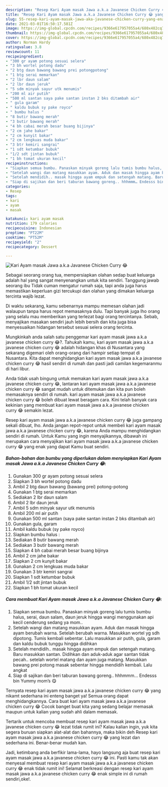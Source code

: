 ```yaml
---
description: "Resep Kari Ayam masak Jawa a.k.a Javanese Chicken Curry 😂 yang enak Untuk Jualan"
title: "Resep Kari Ayam masak Jawa a.k.a Javanese Chicken Curry 😂 yang enak Untuk Jualan"
slug: 55-resep-kari-ayam-masak-jawa-aka-javanese-chicken-curry-yang-enak-untuk-jualan
date: 2021-03-01T16:50:17.581Z
image: https://img-global.cpcdn.com/recipes/9366e617957055a4/680x482cq70/kari-ayam-masak-jawa-aka-javanese-chicken-curry-😂-foto-resep-utama.jpg
thumbnail: https://img-global.cpcdn.com/recipes/9366e617957055a4/680x482cq70/kari-ayam-masak-jawa-aka-javanese-chicken-curry-😂-foto-resep-utama.jpg
cover: https://img-global.cpcdn.com/recipes/9366e617957055a4/680x482cq70/kari-ayam-masak-jawa-aka-javanese-chicken-curry-😂-foto-resep-utama.jpg
author: Norman Hardy
ratingvalue: 3.8
reviewcount: 11
recipeingredient:
- "300 gr ayam potong sesuai selera"
- "3 bh wortel potong dadu"
- "2 btg daun bawang bawang prei potongpotong"
- "1 btg serai memarkan"
- "2 lbr daun salam"
- "2 lbr daun jeruk"
- "5 sdm minyak sayur utk menumis"
- "200 ml air putih"
- "500 ml santan saya pake santan instan 2 bks ditambah air"
- " gula garam"
- " kaldu bubuk sy pake royco"
- " bumbu halus "
- "8 butir bawang merah"
- "3 butir bawang merah"
- "4 bh cabai merah besar buang bijinya"
- "2 cm jahe bakar"
- "2 cm kunyit bakar"
- "2 cm lengkuas muda bakar"
- "3 btr kemiri sangrai"
- "1 sdt ketumbar bubuk"
- "1/2 sdt jintan bubuk"
- "1 bh tomat ukuran kecil"
recipeinstructions:
- "Siapkan semua bumbu. Panaskan minyak goreng lalu tumis bumbu halus, serai, daun salam, daun jeruk hingga wangi menggunakan api kecil cenderung sedang ya mom.."
- "Setelah wangi dan matang masukkan ayam. Aduk dan masak hingga ayam berubah warna. Setelah berubah warna. Masukkan wortel yg sdh dipotong. Tumis kembali sebentar. Lalu masukkan air putih, gula, garam dan kaldu bubuk tunggu hingga didihkan"
- "Setelah mendidih.. masak hingga ayam empuk dan setengah matang. Baru masukkan santan. Didihkan dan aduk-aduk agar santan tidak pecah.. setelah wortel matang dan ayam juga matang. Masukkan bawang prei potong masak sebentar hingga mendidih kembali. Lalu angkat"
- "Siap di sajikan dan beri taburan bawang goreng.. hhhmmm… Endesss bin Yummy mom’s 😋"
categories:
- Resep
tags:
- kari
- ayam
- masak

katakunci: kari ayam masak 
nutrition: 179 calories
recipecuisine: Indonesian
preptime: "PT22M"
cooktime: "PT52M"
recipeyield: "2"
recipecategory: Dessert

---
```



![Kari Ayam masak Jawa a.k.a Javanese Chicken Curry 😂](https://img-global.cpcdn.com/recipes/9366e617957055a4/680x482cq70/kari-ayam-masak-jawa-aka-javanese-chicken-curry-😂-foto-resep-utama.jpg)

Sebagai seorang orang tua, mempersiapkan olahan sedap buat keluarga adalah hal yang sangat menyenangkan untuk kita sendiri. Tanggung jawab seorang ibu Tidak cuman mengatur rumah saja, tapi anda juga harus memastikan keperluan gizi tercukupi dan olahan yang dimakan keluarga tercinta wajib lezat.

Di waktu  sekarang, kamu sebenarnya mampu memesan olahan jadi walaupun tanpa harus repot memasaknya dulu. Tapi banyak juga lho orang yang selalu mau memberikan yang terlezat bagi orang tercintanya. Sebab, menyajikan masakan sendiri jauh lebih bersih dan kita juga bisa menyesuaikan hidangan tersebut sesuai selera orang tercinta. 



Mungkinkah anda salah satu penggemar kari ayam masak jawa a.k.a javanese chicken curry 😂?. Tahukah kamu, kari ayam masak jawa a.k.a javanese chicken curry 😂 adalah hidangan khas di Nusantara yang sekarang digemari oleh orang-orang dari hampir setiap tempat di Nusantara. Kita dapat menghidangkan kari ayam masak jawa a.k.a javanese chicken curry 😂 hasil sendiri di rumah dan pasti jadi camilan kegemaranmu di hari libur.

Anda tidak usah bingung untuk memakan kari ayam masak jawa a.k.a javanese chicken curry 😂, lantaran kari ayam masak jawa a.k.a javanese chicken curry 😂 sangat mudah untuk ditemukan dan kita pun boleh memasaknya sendiri di rumah. kari ayam masak jawa a.k.a javanese chicken curry 😂 boleh dibuat lewat beragam cara. Kini telah banyak cara kekinian yang membuat kari ayam masak jawa a.k.a javanese chicken curry 😂 semakin lezat.

Resep kari ayam masak jawa a.k.a javanese chicken curry 😂 juga gampang sekali dibuat, lho. Anda jangan repot-repot untuk membeli kari ayam masak jawa a.k.a javanese chicken curry 😂, karena Anda mampu menghidangkan sendiri di rumah. Untuk Kamu yang ingin menyajikannya, dibawah ini merupakan cara menyajikan kari ayam masak jawa a.k.a javanese chicken curry 😂 yang enak yang dapat Kamu buat sendiri.

<!--inarticleads1-->

##### Bahan-bahan dan bumbu yang diperlukan dalam menyiapkan Kari Ayam masak Jawa a.k.a Javanese Chicken Curry 😂:

1. Gunakan 300 gr ayam potong sesuai selera
1. Siapkan 3 bh wortel potong dadu
1. Ambil 2 btg daun bawang (bawang prei) potong-potong
1. Gunakan 1 btg serai memarkan
1. Sediakan 2 lbr daun salam
1. Ambil 2 lbr daun jeruk
1. Ambil 5 sdm minyak sayur utk menumis
1. Ambil 200 ml air putih
1. Gunakan 500 ml santan (saya pake santan instan 2 bks ditambah air)
1. Gunakan  gula, garam
1. Ambil  kaldu bubuk (sy pake royco)
1. Siapkan  bumbu halus :
1. Sediakan 8 butir bawang merah
1. Sediakan 3 butir bawang merah
1. Siapkan 4 bh cabai merah besar buang bijinya
1. Ambil 2 cm jahe bakar
1. Siapkan 2 cm kunyit bakar
1. Gunakan 2 cm lengkuas muda bakar
1. Gunakan 3 btr kemiri sangrai
1. Siapkan 1 sdt ketumbar bubuk
1. Ambil 1/2 sdt jintan bubuk
1. Siapkan 1 bh tomat ukuran kecil




<!--inarticleads2-->

##### Cara membuat Kari Ayam masak Jawa a.k.a Javanese Chicken Curry 😂:

1. Siapkan semua bumbu. Panaskan minyak goreng lalu tumis bumbu halus, serai, daun salam, daun jeruk hingga wangi menggunakan api kecil cenderung sedang ya mom..
1. Setelah wangi dan matang masukkan ayam. Aduk dan masak hingga ayam berubah warna. Setelah berubah warna. Masukkan wortel yg sdh dipotong. Tumis kembali sebentar. Lalu masukkan air putih, gula, garam dan kaldu bubuk tunggu hingga didihkan
1. Setelah mendidih.. masak hingga ayam empuk dan setengah matang. Baru masukkan santan. Didihkan dan aduk-aduk agar santan tidak pecah.. setelah wortel matang dan ayam juga matang. Masukkan bawang prei potong masak sebentar hingga mendidih kembali. Lalu angkat
1. Siap di sajikan dan beri taburan bawang goreng.. hhhmmm… Endesss bin Yummy mom’s 😋




Ternyata resep kari ayam masak jawa a.k.a javanese chicken curry 😂 yang nikamt sederhana ini enteng banget ya! Semua orang dapat menghidangkannya. Cara buat kari ayam masak jawa a.k.a javanese chicken curry 😂 Cocok banget buat kita yang sedang belajar memasak maupun untuk kalian yang sudah ahli dalam memasak.

Tertarik untuk mencoba membuat resep kari ayam masak jawa a.k.a javanese chicken curry 😂 lezat tidak rumit ini? Kalau kalian ingin, yuk kita segera buruan siapkan alat-alat dan bahannya, maka bikin deh Resep kari ayam masak jawa a.k.a javanese chicken curry 😂 yang lezat dan sederhana ini. Benar-benar mudah kan. 

Jadi, ketimbang anda berfikir lama-lama, hayo langsung aja buat resep kari ayam masak jawa a.k.a javanese chicken curry 😂 ini. Pasti kamu tak akan menyesal membuat resep kari ayam masak jawa a.k.a javanese chicken curry 😂 enak tidak rumit ini! Selamat berkreasi dengan resep kari ayam masak jawa a.k.a javanese chicken curry 😂 enak simple ini di rumah sendiri,oke!.

